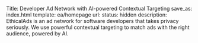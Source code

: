 Title: Developer Ad Network with AI-powered Contextual Targeting
save_as: index.html
template: ea/homepage
url:
status: hidden
description: EthicalAds is an ad network for software developers that takes privacy seriously. We use powerful contextual targeting to match ads with the right audience, powered by AI.
